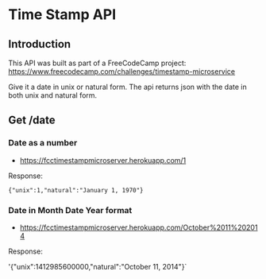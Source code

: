 # Time Stamp API

## Introduction

This API was built as part of a FreeCodeCamp project: https://www.freecodecamp.com/challenges/timestamp-microservice

Give it a date in unix or natural form. The api returns json with the date in both unix and natural form.

## Get /date

### Date as a number

- https://fcctimestampmicroserver.herokuapp.com/1

Response:

`{"unix":1,"natural":"January 1, 1970"}`

### Date in Month Date Year format

- https://fcctimestampmicroserver.herokuapp.com/October%2011%202014

Response:

'{"unix":1412985600000,"natural":"October 11, 2014"}`
